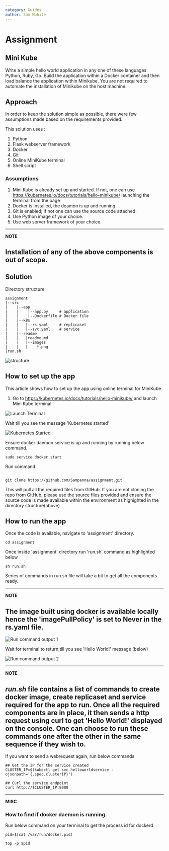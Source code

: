 ```yaml
---
category: Guides
author: Sam Mohite
---
```

# Assignment

## Mini Kube

Write a simple hello world application in any one of these languages: Python, Ruby, Go. Build the application within a Docker container and then load balance the application within Minikube. You are not required to automate the installation of Minikube on the host machine.

## Approach

In order to keep the solution simple as possible, there were few assumptions made based on the requirements provided.

This solution uses :

1. Python
1. Flask webserver framework
1. Docker
1. Git 
1. Online MiniKube terminal 
1. Shell script
  
### Assumptions

1. Mini Kube is already set up and started. If not, one can use https://kubernetes.io/docs/tutorials/hello-minikube/ launching the terminal from the page
2. Docker is installed, the deamon is up and running. 
3. Git is enabled; if not one can use the source code attached.
4. Use Python image of your choice.
5. Use web server framework of your choice.

---
**NOTE**

Installation of any of the above components is out of scope.
---


## Solution

Directory structure

```
assignment
|--src
|    |--app
|    |    |--app.py     # application
|    |    |--Dockerfile # Docker file
|    |--k8s 
|    |   |--rs.yaml     # replicaset
|    |   |--svc.yaml    # service
|    |--readme
|    |   |readme.md
|    |   |--images
|    |   |    *.png
|run.sh

```

![structure](./images/structure.PNG)

##  How to set up the app

This article shows how to set up the app using online terminal for MiniKube

1. Go to https://kubernetes.io/docs/tutorials/hello-minikube/ and launch Mini Kube terminal
   
![Launch Terminal](./images/launchterminal.PNG)

Wait till you see the message 'Kubernetes started'

![Kubernetes Started](./images/kubernetes-started.PNG)

Ensure docker daemon service is up and running by running below command. 

```
sudo service docker start

```

Run command 

```

git clone https://github.com/Sampanna/assignment.git	

```
This will pull all the required files from GitHub. If you are not cloning the repo from GitHub, please use the source files provided and ensure the source code is made available within the environment as highighted in the directory structure(above)
 

## How to run the app

Once the code is available, navigate to 'assignment' directory. 

```
cd assignment

```
Once inside 'assignment' directory run 'run.sh' command as highlighted below

```
sh run.sh

```
  
Series of commands in run.sh file will take a bit to get all the components ready.   

---
**NOTE**  

The image built using docker is available locally hence the 'imagePullPolicy' is set to Never in the rs.yaml file.
----


![Run command output 1](./images/run-command-output1.PNG)

Wait for terminal to return till you see 'Hello World!' message (below)

![Run command output 2](./images/run-command-output2.PNG)

---
**NOTE**  

*run.sh* file contains a list of commands to create docker image, create replicaset and service required for the app to run. Once all the required components are in place, it then sends a http request using curl to get 'Hello World!' displayed on the console. One can choose to run these commands one after the other in the same sequence if they wish to.
---  

If you want to send a webrequest again, run below commands

```
## Get the IP for the service created
CLUSTER_IP=$(kubectl get svc helloworldservice -ojsonpath='{.spec.clusterIP}')

## Curl the service endpoint
curl http://$CLUSTER_IP:8080

```


---
**MISC**  

### How to find if docker daemon is running.

Run below command on your terminal to get the process id for dockerd

```
pid=$(cat /var/run/docker.pid)

top -p $pid

```